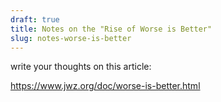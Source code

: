 ```yaml
---
draft: true
title: Notes on the "Rise of Worse is Better"
slug: notes-worse-is-better
---
```

write your thoughts on this article:

https://www.jwz.org/doc/worse-is-better.html
